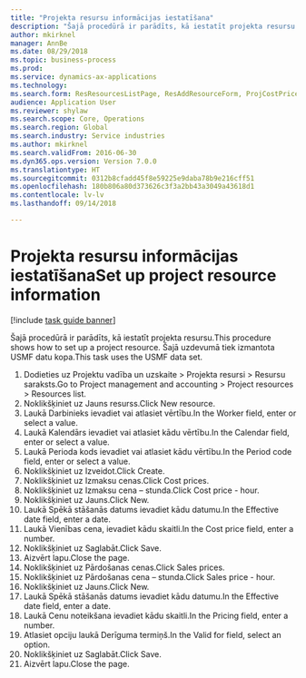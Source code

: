 ```yaml
--- 
title: "Projekta resursu informācijas iestatīšana"
description: "Šajā procedūrā ir parādīts, kā iestatīt projekta resursu."
author: mkirknel
manager: AnnBe
ms.date: 08/29/2018
ms.topic: business-process
ms.prod: 
ms.service: dynamics-ax-applications
ms.technology: 
ms.search.form: ResResourcesListPage, ResAddResourceForm, ProjCostPriceHour, ProjSalesPriceHour
audience: Application User
ms.reviewer: shylaw
ms.search.scope: Core, Operations
ms.search.region: Global
ms.search.industry: Service industries
ms.author: mkirknel
ms.search.validFrom: 2016-06-30
ms.dyn365.ops.version: Version 7.0.0
ms.translationtype: HT
ms.sourcegitcommit: 0312b8cfadd45f8e59225e9daba78b9e216cff51
ms.openlocfilehash: 180b806a80d373626c3f3a2bb43a3049a43618d1
ms.contentlocale: lv-lv
ms.lasthandoff: 09/14/2018

---
```

# <a name="set-up-project-resource-information"></a><span data-ttu-id="e70c2-103">Projekta resursu informācijas iestatīšana</span><span class="sxs-lookup"><span data-stu-id="e70c2-103">Set up project resource information</span></span>

[!include [task guide banner](../../includes/task-guide-banner.md)]

<span data-ttu-id="e70c2-104">Šajā procedūrā ir parādīts, kā iestatīt projekta resursu.</span><span class="sxs-lookup"><span data-stu-id="e70c2-104">This procedure shows how to set up a project resource.</span></span> <span data-ttu-id="e70c2-105">Šajā uzdevumā tiek izmantota USMF datu kopa.</span><span class="sxs-lookup"><span data-stu-id="e70c2-105">This task uses the USMF data set.</span></span>

1. <span data-ttu-id="e70c2-106">Dodieties uz Projektu vadība un uzskaite > Projekta resursi > Resursu saraksts.</span><span class="sxs-lookup"><span data-stu-id="e70c2-106">Go to Project management and accounting > Project resources > Resources list.</span></span>
2. <span data-ttu-id="e70c2-107">Noklikšķiniet uz Jauns resurss.</span><span class="sxs-lookup"><span data-stu-id="e70c2-107">Click New resource.</span></span>
3. <span data-ttu-id="e70c2-108">Laukā Darbinieks ievadiet vai atlasiet vērtību.</span><span class="sxs-lookup"><span data-stu-id="e70c2-108">In the Worker field, enter or select a value.</span></span>
4. <span data-ttu-id="e70c2-109">Laukā Kalendārs ievadiet vai atlasiet kādu vērtību.</span><span class="sxs-lookup"><span data-stu-id="e70c2-109">In the Calendar field, enter or select a value.</span></span>
5. <span data-ttu-id="e70c2-110">Laukā Perioda kods ievadiet vai atlasiet kādu vērtību.</span><span class="sxs-lookup"><span data-stu-id="e70c2-110">In the Period code field, enter or select a value.</span></span>
6. <span data-ttu-id="e70c2-111">Noklikšķiniet uz Izveidot.</span><span class="sxs-lookup"><span data-stu-id="e70c2-111">Click Create.</span></span>
7. <span data-ttu-id="e70c2-112">Noklikšķiniet uz Izmaksu cenas.</span><span class="sxs-lookup"><span data-stu-id="e70c2-112">Click Cost prices.</span></span>
8. <span data-ttu-id="e70c2-113">Noklikšķiniet uz Izmaksu cena – stunda.</span><span class="sxs-lookup"><span data-stu-id="e70c2-113">Click Cost price - hour.</span></span>
9. <span data-ttu-id="e70c2-114">Noklikšķiniet uz Jauns.</span><span class="sxs-lookup"><span data-stu-id="e70c2-114">Click New.</span></span>
10. <span data-ttu-id="e70c2-115">Laukā Spēkā stāšanās datums ievadiet kādu datumu.</span><span class="sxs-lookup"><span data-stu-id="e70c2-115">In the Effective date field, enter a date.</span></span>
11. <span data-ttu-id="e70c2-116">Laukā Vienības cena, ievadiet kādu skaitli.</span><span class="sxs-lookup"><span data-stu-id="e70c2-116">In the Cost price field, enter a number.</span></span>
12. <span data-ttu-id="e70c2-117">Noklikšķiniet uz Saglabāt.</span><span class="sxs-lookup"><span data-stu-id="e70c2-117">Click Save.</span></span>
13. <span data-ttu-id="e70c2-118">Aizvērt lapu.</span><span class="sxs-lookup"><span data-stu-id="e70c2-118">Close the page.</span></span>
14. <span data-ttu-id="e70c2-119">Noklikšķiniet uz Pārdošanas cenas.</span><span class="sxs-lookup"><span data-stu-id="e70c2-119">Click Sales prices.</span></span>
15. <span data-ttu-id="e70c2-120">Noklikšķiniet uz Pārdošanas cena – stunda.</span><span class="sxs-lookup"><span data-stu-id="e70c2-120">Click Sales price - hour.</span></span>
16. <span data-ttu-id="e70c2-121">Noklikšķiniet uz Jauns.</span><span class="sxs-lookup"><span data-stu-id="e70c2-121">Click New.</span></span>
17. <span data-ttu-id="e70c2-122">Laukā Spēkā stāšanās datums ievadiet kādu datumu.</span><span class="sxs-lookup"><span data-stu-id="e70c2-122">In the Effective date field, enter a date.</span></span>
18. <span data-ttu-id="e70c2-123">Laukā Cenu noteikšana ievadiet kādu skaitli.</span><span class="sxs-lookup"><span data-stu-id="e70c2-123">In the Pricing field, enter a number.</span></span>
19. <span data-ttu-id="e70c2-124">Atlasiet opciju laukā Derīguma termiņš.</span><span class="sxs-lookup"><span data-stu-id="e70c2-124">In the Valid for field, select an option.</span></span>
20. <span data-ttu-id="e70c2-125">Noklikšķiniet uz Saglabāt.</span><span class="sxs-lookup"><span data-stu-id="e70c2-125">Click Save.</span></span>
21. <span data-ttu-id="e70c2-126">Aizvērt lapu.</span><span class="sxs-lookup"><span data-stu-id="e70c2-126">Close the page.</span></span>


